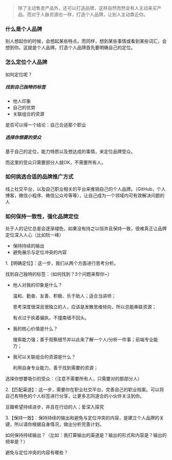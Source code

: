 > 除了主动售卖产品外，还可以打造品牌，这样自然而然会有人主动来买产品。而对于人脉资源也一样，打造个人品牌，让别人主动靠近你。



### 什么是个人品牌

别人想起你的时候，会想起某些特点。而同样，想到某些事情或看到某些词汇，会想到你。这就是个人品牌。打造个人品牌首先要明确自己的定位。

### 怎么定位个人品牌

如何定位呢？

##### 找到自己独特的标签

- 他人印象
- 自己的优势
- 关联组合的资源

是否可以得一个结论：自己合适那个职业

##### 选择你想要的受众

基于自己的定位，能力特质以及想达成的事情，来定位品牌受众。

而这里的受众只需要部分人就OK，不需要所有人。

### 如何挑选合适的品牌推广方式

线上社交平台，以及自己职业相关的平台来推销自己的个人品牌。（GitHub，个人博客，微信小程序、微信公众号等等），让自己成为一个领域内可有效解决问题的人

### 如何保持一致性，强化品牌定位

处于人的记忆总是会逐渐褪色，如果没有持之以恒并且保持一致，很难真正让品牌定位深入人心（比如阮一峰）

- 保持持续的输出
- 避免展示与定位冲突的内容



1.【明确定位】：这一步，我们从两个方面进行思考分析。

找到自己独特的标签：（如何找到？3个问题来帮你~）

- 他人对我的印象是什么？

  温和、勤奋、友善、积极、乐于助人；适合当讲师；

  思考深度很深且很独立的人，应该是发散思维倾向，所以总能串联资源；

  有点过于执着偏执，不撞南墙不回头。

- 我的核心价值是什么？

  搜索能力强；善于观察细节并以此来了解一个人/分析一件事；前端专业能力；

- 我可以关联组合的资源是什么？

  利用自身专业能力，善于找到需要的资源；

  

选择你想要吸引的受众：（注意不需要所有人，只需要对的那部分人）

2.【匹配渠道】：这一步，需要你在职业社交平台，完善自己的职业档案。可以将自己有特色的个人标签进行分享，让更多志同道合的小伙伴关注到你。

豆瓣希望持续进步，并且在行动的人；爱深入探究

3.【保持一致】：保持持续的输出和避免与定位冲突的内容，是建立个人品牌的关键，所以请你根据自身情况，做出分析完善计划。

如何保持持续输出？（比如：我打算输出的渠道是？输出的形式和内容是？输出的频率是？）



避免与定位冲突的内容有哪些？

